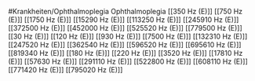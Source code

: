 #Krankheiten/Ophthalmoplegia
Ophthalmoplegia
[[350 Hz (E)]]
[[750 Hz (E)]]
[[1750 Hz (E)]]
[[15290 Hz (E)]]
[[113250 Hz (E)]]
[[245910 Hz (E)]]
[[372500 Hz (E)]]
[[452000 Hz (E)]]
[[525520 Hz (E)]]
[[779500 Hz (E)]]
[[30 Hz (E)]]
[[120 Hz (E)]]
[[930 Hz (E)]]
[[7500 Hz (E)]]
[[132310 Hz (E)]]
[[247520 Hz (E)]]
[[362540 Hz (E)]]
[[596520 Hz (E)]]
[[695610 Hz (E)]]
[[819340 Hz (E)]]
[[180 Hz (E)]]
[[220 Hz (E)]]
[[3520 Hz (E)]]
[[17810 Hz (E)]]
[[57630 Hz (E)]]
[[291110 Hz (E)]]
[[522800 Hz (E)]]
[[608110 Hz (E)]]
[[771420 Hz (E)]]
[[795020 Hz (E)]]